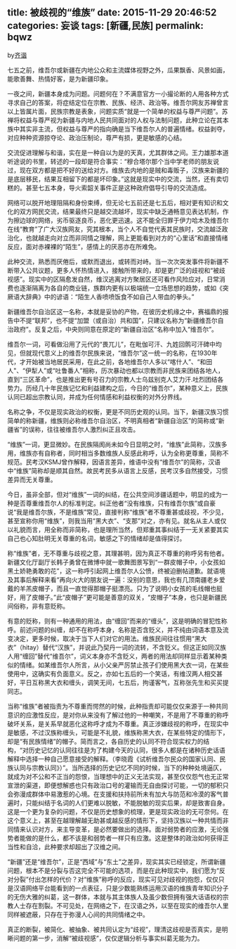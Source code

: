 title: 被歧视的“维族”
date: 2015-11-29 20:46:52
categories: 妄谈
tags: [新疆,民族]
permalink: bqwz
---
by[齐谐](http://caute.net/about/)

七五之前，维吾尔或新疆在内地公众和主流媒体视野之外，瓜果飘香、风景如画，能歌善舞、热情好客，是为新疆印象。

一夜之间，新疆本身成为问题。问题何在？不满意官方一小撮论断的人用各种方式寻求自己的答案，将症结定位在宗教、民族、经济、政治等。维吾尔网友苏禅曾言以上皆属片面，民族宗教是表象，问题实质“就是一个简单的权益与尊严问题”。苏禅将权益与尊严视为新疆与内地人民共同面对的人权与法制问题，此种立论在其本族中其实非主流，但权益与尊严的指向确是当下维吾尔人的普遍情绪。权益剥夺，对应种种资源掠夺论、政治压制论，尊严有损，更是敏感的心结。
<!--more-->

交流促进理解与和谐，实在是一种自以为是的天真，尤其群体之间。王力雄那本道听途说的书里，转述的一段却是符合事实：“穆合塔尔那个当中学老师的朋友说过，现在双方都是把不好的送给对方。维族去内地的是贼和毒贩子，汉族来新疆的是底层移民，结果互相留下的都是坏印象。”这就是现实中的交流，当然，还有卖切糕的。甚至七五本身，导火索韶关事件正是这种政府倡导引导的交流造成。

网络可以脱开地理阻隔和身份束缚，但无论七五前还是七五后，相对更有知识和文化的双方网民交流，结果最终只是越交流越坏，现实中缺乏通畅意见表达机制，作为擦边球的网络，劣币驱逐良币，恶化更迅速。这不能全归罪于伊力哈木及维吾尔在线“教育”了广大汉族网友，究其根本，当个人不自觉代表其民族时，交流越泛政治化，也就越走向对立而非同情之理解，网上更能看到对方的“心里话”和直接情绪反应，面对赤裸裸的“陌生”，感情上的厌恶亦在所难免。

此种交流，熟悉而厌倦后，或默而退出，或转而对峙。当一次次突发事件将新疆不断带入公共议题，更多人怀热情进入，接触所带来的，却是更广泛的歧视和“被歧视感”。现实中的区隔愈发自然，维汉逃离对方聚居区还可看作风险应对，日常消费也逐渐隔离为各自的商业链，族群内更有以极端统一立场思想的趋势，或如《突厥语大辞典》中的谚语：“陌生人香喷喷饭食不如自己人带血的拳头。”

新疆维吾尔自治区这一名称，本就是妥协的产物，在彼历史机缘之中，赛福鼎的报告中不提“联邦”，也不提“加盟（或自治）共和国”，只建议名称为“新疆维吾尔自治政府”。反复之后，中央则同意在原定的“新疆自治区”名称中加入“维吾尔”。

维吾尔一词，可看做沿用了元代的“畏兀儿”，在毗伽可汗、九姓回鹘可汗碑中均见，但就现代意义上的维吾尔民族来说，“维吾尔”这一统一的名称，在1930年代，才开始被当地居民采用，在此之前，各地维吾尔人多以“喀什人”、“和田人"、“伊犁人”或“吐鲁番人”相称，历次暴动也都以宗教而非民族来团结各地人，直到“三区革命”，也是推出更有号召力的宗教人士乌兹别克人艾力汗.吐烈团结各势力。历经几十年民族记忆和利益建构之后，今日的“维吾尔”，某种意义上，民族认同已超出宗教认同，并成为任何情感和利益权衡的对外分界线。

名称之争，不仅是现实政治的权衡，更是不同历史观的认同。当下，新疆汉族习惯简单的称新疆，维族则必称维吾尔自治区，不明真相者“新疆自治区”的简称或“新疆省”的误称，往往被维吾尔人激烈纠正且攻击。

“维族”一词，更显微妙。在民族隔阂尚未如今日显明之时，“维族”此简称，汉族多用，维族亦有自称者，同时相当多数维族人反感此称呼，认为全称更尊重，简称不规范。民考汉KSMJ曾作解释，因语言差异，维语中没有“维吾尔”的简称，汉语中“维族”简称却是顺其自然。故民考民多从语言上反感，民考汉多自然接受，习惯差异而无关尊重。

今日，虽非全部，但对“维族”一词的纠结，在公共空间涉疆话题中，明显的成为一种是否尊重维吾尔人的标准判定。纠正他者“没有维族，只有维吾尔族”或自豪说“我是维吾尔族，不是维族”常见，直接判称“维族”者不尊重甚或歧视，不少见，甚至宣称你用“维族”，则我当用“黑大衣”、“支那”对之，亦有见。就名从主人或仅以礼貌而言，用全称而非简称，也是理所当然，但郑重其事纠结于一无关紧要其实自己也心知肚明无关尊重的名词，敏感之下的情绪却是值得探讨。

称“维族”者，无不尊重与歧视之意，其理甚明，因为真正不尊重的称呼另有他者。新疆文化厅副厅长韩子勇曾在微博中就一歌舞图景写到“一群皮帽子中，小女孩如黑土娇艳勇敢的花”，这一称呼引起网上维吾尔人公愤，终被迫删帖道歉。就语境及其事后解释来看“再向火大的朋友说一遍：没别的意思，我也有几顶南疆老乡爱戴的羊羔皮帽子，而且一直觉得那帽子挺漂亮。只为了说明小女孩的毛线帽也挺好，用了皮帽子。”此“皮帽子”更可能是善意的双关，“皮帽子”本身，也只是新疆民间俗称，非有意贬称。

有意的贬称，则有一种通用的用法，由“缠回”而来的“缠头”，这是明确的冒犯性称呼。前述问题的纠缠，却不在称呼本身，名称是否含贬义，并不纯由词语本意及流变决定，更多时候，取决于当下人们对它的用法。维族民间往往惯用“黑大衣”（hitay）替代“汉族”，并说此乃契丹一词的流转，不含贬义。但这正如同汉族人用“缠回”替代“维吾尔”，词义本身亦不含贬义，两者的用法却同样显示着某种类似的情绪。如某维吾尔人所言，从小父亲严厉禁止孩子们使用黑大衣一词，在某些使用中，这确实有负面意义。反之，亦如七五后的一个笑话，有维汉两人相交甚好，平日互称黑大衣和缠头，调笑无间，七五后，拘谨客气，互称张先生和买买提同志。

当称“维族”者被指责为不尊重而愕然的时候，此种指责却可能仅仅来源于一种共同意识的应激性反应，是对你从来没有了解过他的一种嘲笑，不是用了不尊重的称呼破坏关系，是关系早就恶化这称呼才成为不尊重。真正涉嫌歧视的称呼，在现实中是敏感，不过汉族称缠头，可能是不礼貌，维族称黑大衣，在某些特定的情形下，却是“有民族情绪”的帽子。简而言之，各自历史的认同不符合现实权力的结构，“对历史记忆的认同往往是为了构建今天的认同，很多人都是在诸种历史话语解释中选择一种自己愿意接受的解释。（李晓霞《试析维吾尔民众的国家认同、民族认同与宗教认同》）”。当所选择的历史记忆不同的时候，当下的种种处境逼仄，就成为对不公和不正当的怨恨，当理想中的正义无法实现，甚至仅仅怨气也无正常宣泄的渠道，即便想解惑也只有政治口号的灌输而无自由探讨可能，一切的郁积只会弥漫成群体中易激惹的心境。在支援和扶持前所未有加大与防范和冷漠的客气普遍时，只能纠结于名词的人们更难以脱敏，不能脱敏的现实后果，却是致害自身。这是一个更为复杂的问题，不仅是历史想象的梳理，更是现实政治的无可奈何。在这个意义上，甚至在越理解越无助甚或越反感的情形下，坚持汉族以一种共情而非同情来认识对方，来主导变革，是必然要做出的选择。面对弱势者的应激，无论强势者能做的是什么，都不该是和弱势者一样只有应激。这是整体的政治如何获得正当性和自洽，此种要求却超出了汉维之间。

“新疆”还是“维吾尔”，正是“西域”与“东土”之差异，现实其实已经锁定，所谓新疆问题，根本不是分裂与否这完全不可能的选项，而是在此种现实中，我们愿为“反对分裂”付出怎样的代价？对“维族”称呼的反应，现实可见对歧视的抱怨，仅仅只是汉语网络平台能看到的一点表征，只是少数能熟练运用汉语的维族青年知识分子的无伤大雅的纠葛，这一群体，本就与其主体族人及虽少数但拥有强大话语权的宗教人士存在割裂。不可见处，在网络之下，在汉语之外，以至在现实的维吾尔人里同样被遮蔽，只存在于弥漫人心间的共同情绪之中。

真正的断裂，被简化、被抽象、被共同认定为“歧视”，理清这歧视是否真实，是明晰问题的第一步，消解“被歧视感”，仅仅逻辑分析与事实纠葛无能为力。
